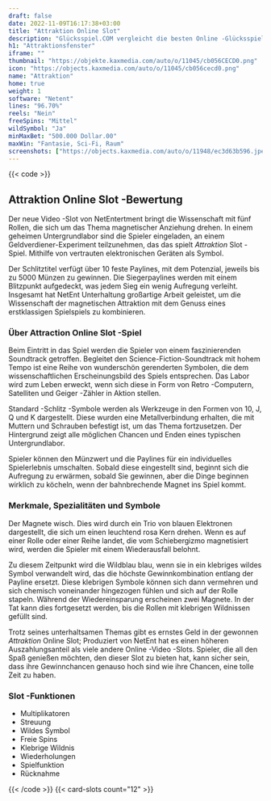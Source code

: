 ```yaml
---
draft: false
date: 2022-11-09T16:17:38+03:00
title: "Attraktion Online Slot"
description: "Glücksspiel.COM vergleicht die besten Online -Glücksspiel -Sites und -spiele der Kanada.  Unabhängige Produktbewertungen und exklusive Anmeldeangebote. Jetzt spielen!"
h1: "Attraktionsfenster"
iframe: ""
thumbnail: "https://objekte.kaxmedia.com/auto/o/11045/cb056CECD0.png"
icon: "https://objects.kaxmedia.com/auto/o/11045/cb056cecd0.png"
name: "Attraktion"
home: true
weight: 1
software: "Netent"
lines: "96.70%"
reels: "Nein"
freeSpins: "Mittel"
wildSymbol: "Ja"
minMaxBet: "500.000 Dollar.00"
maxWin: "Fantasie, Sci-Fi, Raum"
screenshots: ["https://objects.kaxmedia.com/auto/o/11948/ec3d63b596.jpeg"]
---
```


{{< code >}}<h2>Attraktion Online Slot -Bewertung</h2><p>Der neue Video -Slot von NetEntertment bringt die Wissenschaft mit fünf Rollen, die sich um das Thema magnetischer Anziehung drehen. In einem geheimen Untergrundlabor sind die Spieler eingeladen, an einem Geldverdiener-Experiment teilzunehmen, das das spielt <em>Attraktion</em> Slot -Spiel. Mithilfe von vertrauten elektronischen Geräten als Symbol.</p><p>Der Schlitztitel verfügt über 10 feste Paylines, mit dem Potenzial, jeweils bis zu 5000 Münzen zu gewinnen. Die Siegerpaylines werden mit einem Blitzpunkt aufgedeckt, was jedem Sieg ein wenig Aufregung verleiht. Insgesamt hat NetEnt Unterhaltung großartige Arbeit geleistet, um die Wissenschaft der magnetischen Attraktion mit dem Genuss eines erstklassigen Spielspiels zu kombinieren.</p><h3>Über Attraction Online Slot -Spiel</h3><p>Beim Eintritt in das Spiel werden die Spieler von einem faszinierenden Soundtrack getroffen. Begleitet den Science-Fiction-Soundtrack mit hohem Tempo ist eine Reihe von wunderschön gerenderten Symbolen, die dem wissenschaftlichen Erscheinungsbild des Spiels entsprechen. Das Labor wird zum Leben erweckt, wenn sich diese in Form von Retro -Computern, Satelliten und Geiger -Zähler in Aktion stellen.</p><p>Standard -Schlitz -Symbole werden als Werkzeuge in den Formen von 10, J, Q und K dargestellt. Diese wurden eine Metallverbindung erhalten, die mit Muttern und Schrauben befestigt ist, um das Thema fortzusetzen. Der Hintergrund zeigt alle möglichen Chancen und Enden eines typischen Untergrundlabor.</p><p>Spieler können den Münzwert und die Paylines für ein individuelles Spielerlebnis umschalten. Sobald diese eingestellt sind, beginnt sich die Aufregung zu erwärmen, sobald Sie gewinnen, aber die Dinge beginnen wirklich zu köcheln, wenn der bahnbrechende Magnet ins Spiel kommt.</p><h3>Merkmale, Spezialitäten und Symbole</h3><p>Der Magnete wisch. Dies wird durch ein Trio von blauen Elektronen dargestellt, die sich um einen leuchtend rosa Kern drehen. Wenn es auf einer Rolle oder einer Reihe landet, die vom Schiebergizmo magnetisiert wird, werden die Spieler mit einem Wiederausfall belohnt.</p><p>Zu diesem Zeitpunkt wird die Wildblau blau, wenn sie in ein klebriges wildes Symbol verwandelt wird, das die höchste Gewinnkombination entlang der Payline ersetzt. Diese klebrigen Symbole können sich dann vermehren und sich chemisch voneinander hingezogen fühlen und sich auf der Rolle stapeln. Während der Wiedereinsparung erscheinen zwei Magnete. In der Tat kann dies fortgesetzt werden, bis die Rollen mit klebrigen Wildnissen gefüllt sind.</p><p>Trotz seines unterhaltsamen Themas gibt es ernstes Geld in der gewonnen <em>Attraktion</em> Online Slot; Produziert von NetEnt hat es einen höheren Auszahlungsanteil als viele andere Online -Video -Slots. Spieler, die all den Spaß genießen möchten, den dieser Slot zu bieten hat, kann sicher sein, dass ihre Gewinnchancen genauso hoch sind wie ihre Chancen, eine tolle Zeit zu haben.</p><h3>
Slot -Funktionen</h3><ul>
<li></span>
Multiplikatoren</li>
<li></span>
Streuung</li>
<li></span>
Wildes Symbol</li>
<li></span>
Freie Spins</li>
<li></span>
Klebrige Wildnis</li>
<li></span>
Wiederholungen</li>
<li></span>
Spielfunktion</li>
<li></span>
Rücknahme</li></ul>{{< /code >}}
 {{< card-slots count="12" >}}